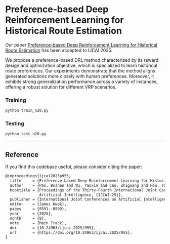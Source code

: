 # Preference-based Deep Reinforcement Learning for Historical Route Estimation
Our paper [Preference-based Deep Reinforcement Learning for Historical Route Estimation](https://www.ijcai.org/proceedings/2025/0955.pdf) has been accepted to IJCAI 2025.

We propose a preference-based DRL method characterized by its reward design and optimization objective, which is specialized to learn historical route preferences. Our experiments demonstrate that the method aligns generated solutions more closely with human preferences. Moreover, it exhibits strong generalization performance across a variety of instances, offering a robust solution for different VRP scenarios.

### Training
```python
python train_n20.py
```
### Testing
```python
python test_n20.py
```
***
## Reference
If you find this codebase useful, please consider citing the paper:
```latex
@inproceedings{ijcai2025p955,
  title     = {Preference-based Deep Reinforcement Learning for Historical Route Estimation},
  author    = {Pan, Boshen and Wu, Yaoxin and Cao, Zhiguang and Hou, Yaqing and Zou, Guangyu and Zhang, Qiang},
  booktitle = {Proceedings of the Thirty-Fourth International Joint Conference on
               Artificial Intelligence, {IJCAI-25}},
  publisher = {International Joint Conferences on Artificial Intelligence Organization},
  editor    = {James Kwok},
  pages     = {8591--8599},
  year      = {2025},
  month     = {8},
  note      = {Main Track},
  doi       = {10.24963/ijcai.2025/955},
  url       = {https://doi.org/10.24963/ijcai.2025/955},
}
```
